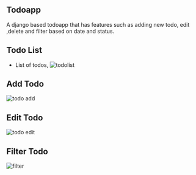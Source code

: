 ## Todoapp
A django based todoapp that has features such as adding new todo, edit ,delete and filter based on date and status.

## Todo List
- List of todos,
![todolist](https://github.com/user-attachments/assets/8931c7ad-6933-476f-ab55-d19d55b99bc7)

## Add Todo
![todo add](https://github.com/user-attachments/assets/bdf03f7e-7aaa-4a20-bfc7-f2c2cec77f91)


## Edit Todo
![todo edit](https://github.com/user-attachments/assets/72ab4000-7228-4a65-b6d6-f45e22c9e4f6)


## Filter Todo 
![filter](https://github.com/user-attachments/assets/4588cff9-d4a4-415b-bf0e-3711e627c533)














